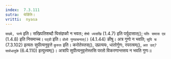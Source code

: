 ```yaml
---
index:  7.3.111
sutra:  घेर्ङिति।
vritti:  nyasa
---
```


`सख्ये, पत्ये` इति। सखिपतिशब्दौ घिसंज्ञकौ न भवतः; `शेषो ध्यसखि` (1.4.7) इति पर्युदासात्(); `पतिः समास एव` (1.4.8) इति नियमाच्च। `पट्वी` इति। `वोतो गुणवचनात्()` (4.1.44) ङीषु। अत्र गुणो न भवति; `सुपि च` (7.3.102) इत्यतः सुपीत्यनुवृत्ते `कुरुतः` इति। करोतेस्तस्(), उप्रत्ययः, धातोर्गुणः, रपरत्वम्(), `अत उत्? सार्वधातुके` (6.4.110) इत्युत्त्वम्()। अत्रापि सुपीत्यनुवृत्तेस्तसि परतो विकरणान्तसय न भवति गुणः॥
